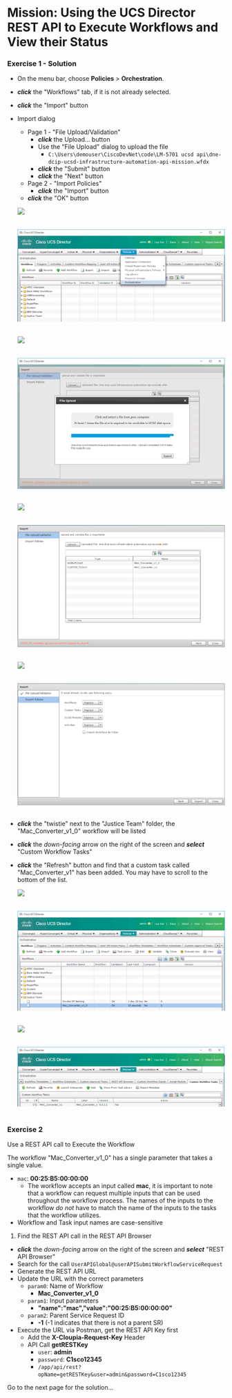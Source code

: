 # Mission: Using the UCS Director REST API to Execute Workflows and View their Status

### Exercise 1 - Solution

- On the menu bar, choose **Policies** > **Orchestration**.
- ***click*** the "Workflows" tab, if it is not already selected.
- ***click*** the "Import" button
- Import dialog
  - Page 1 - "File Upload/Validation"
    - ***click*** the Upload... button
    - Use the "File Upload" dialog to upload the file
      - `C:\Users\demouser\CiscoDevNet\code\LM-5701 ucsd api\dne-dcip-ucsd-infrastructure-automation-api-mission.wfdx`
    - ***click*** the "Submit" button
    - ***click*** the "Next" button
  - Page 2 - "Import Policies"
    - ***click*** the "Import" button
  - ***click*** the "OK" button

  ![](/posts/files/dne-dcip-ucsd-infrastructure-automation-mission-01-v01/assets/images/image-01.jpg)<br/><br/>

  ![](assets/images/image-01.jpg)<br/><br/>

  ![](/posts/files/dne-dcip-ucsd-infrastructure-automation-mission-01-v01/assets/images/image-02.jpg)<br/><br/>

  ![](assets/images/image-02.jpg)<br/><br/>

  ![](/posts/files/dne-dcip-ucsd-infrastructure-automation-mission-01-v01/assets/images/image-03.jpg)<br/><br/>

  ![](assets/images/image-03.jpg)<br/><br/>

  ![](/posts/files/dne-dcip-ucsd-infrastructure-automation-mission-01-v01/assets/images/image-04.jpg)<br/><br/>

  ![](assets/images/image-04.jpg)<br/><br/>

- ***click*** the "twistie" next to the "Justice Team" folder, the "Mac_Converter_v1_0" workflow will be listed
- ***click*** the *down-facing* arrow on the right of the screen and ***select*** "Custom Workflow Tasks"
- ***click*** the "Refresh" button and find that a custom task called "Mac_Converter_v1" has been added. You may have to scroll to the bottom of the list.

  ![](/posts/files/dne-dcip-ucsd-infrastructure-automation-mission-01-v01/assets/images/image-05.jpg)<br/><br/>

  ![](assets/images/image-05.jpg)<br/><br/>

  ![](/posts/files/dne-dcip-ucsd-infrastructure-automation-mission-01-v01/assets/images/image-06.jpg)<br/><br/>

  ![](assets/images/image-06.jpg)<br/><br/>

### Exercise 2

Use a REST API call to Execute the Workflow

The workflow "Mac_Converter_v1_0" has a single parameter that takes a single value.

  - `mac`: **00:25:B5:00:00:00**
    - The workflow accepts an input called **mac**, it is important to note that a workflow can request multiple inputs that can be used throughout the workflow process. The names of the inputs to the workflow *do not* have to match the name of the inputs to the tasks that the workflow utilizes.
  - Workflow and Task input names are case-sensitive

1. Find the REST API call in the REST API Browser
  - ***click*** the *down-facing* arrow on the right of the screen and ***select*** "REST API Browser"
  - Search for the call `UserAPIGlobal@userAPISubmitWorkflowServiceRequest`
  - Generate the REST API URL
  - Update the URL with the correct parameters
    - `param0`: Name of Workflow
      - **Mac_Converter_v1_0**
    - `param1`: Input parameters
      - **"name":"mac","value":"00:25:B5:00:00:00"**
    - `param2`: Parent Service Request ID
      - **-1** (-1 indicates that there is not a parent SR)
  - Execute the URL via Postman, get the REST API Key first
    - Add the **X-Cloupia-Request-Key** Header
    - API Call **getRESTKey**
      - `user`: **admin**
      - `password`: **C1sco12345**
      - `/app/api/rest?opName=getRESTKey&user=admin&password=C1sco12345`

Go to the next page for the solution...
